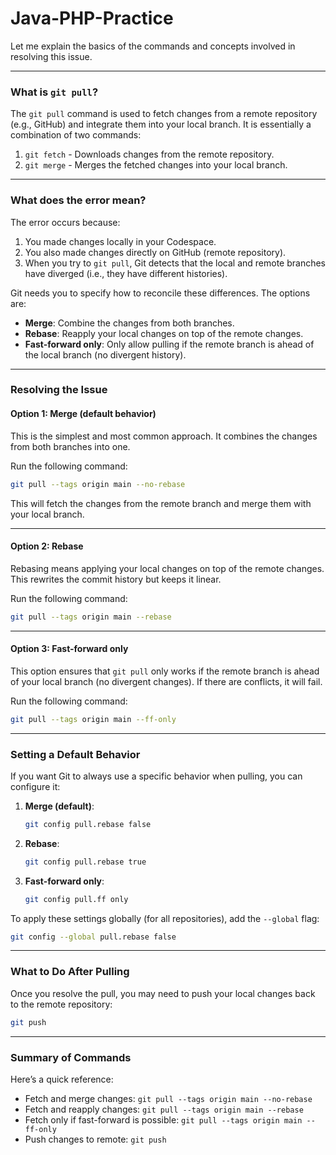 # Java-PHP-Practice

Let me explain the basics of the commands and concepts involved in resolving this issue.

---

### **What is `git pull`?**
The `git pull` command is used to fetch changes from a remote repository (e.g., GitHub) and integrate them into your local branch. It is essentially a combination of two commands:
1. `git fetch` - Downloads changes from the remote repository.
2. `git merge` - Merges the fetched changes into your local branch.

---

### **What does the error mean?**
The error occurs because:
1. You made changes locally in your Codespace.
2. You also made changes directly on GitHub (remote repository).
3. When you try to `git pull`, Git detects that the local and remote branches have diverged (i.e., they have different histories).

Git needs you to specify how to reconcile these differences. The options are:
- **Merge**: Combine the changes from both branches.
- **Rebase**: Reapply your local changes on top of the remote changes.
- **Fast-forward only**: Only allow pulling if the remote branch is ahead of the local branch (no divergent history).

---

### **Resolving the Issue**

#### **Option 1: Merge (default behavior)**
This is the simplest and most common approach. It combines the changes from both branches into one.

Run the following command:
```bash
git pull --tags origin main --no-rebase
```

This will fetch the changes from the remote branch and merge them with your local branch.

---

#### **Option 2: Rebase**
Rebasing means applying your local changes on top of the remote changes. This rewrites the commit history but keeps it linear.

Run the following command:
```bash
git pull --tags origin main --rebase
```

---

#### **Option 3: Fast-forward only**
This option ensures that `git pull` only works if the remote branch is ahead of your local branch (no divergent changes). If there are conflicts, it will fail.

Run the following command:
```bash
git pull --tags origin main --ff-only
```

---

### **Setting a Default Behavior**
If you want Git to always use a specific behavior when pulling, you can configure it:

1. **Merge (default)**:
   ```bash
   git config pull.rebase false
   ```

2. **Rebase**:
   ```bash
   git config pull.rebase true
   ```

3. **Fast-forward only**:
   ```bash
   git config pull.ff only
   ```

To apply these settings globally (for all repositories), add the `--global` flag:
```bash
git config --global pull.rebase false
```

---

### **What to Do After Pulling**
Once you resolve the pull, you may need to push your local changes back to the remote repository:
```bash
git push
```

---

### **Summary of Commands**
Here’s a quick reference:
- Fetch and merge changes: `git pull --tags origin main --no-rebase`
- Fetch and reapply changes: `git pull --tags origin main --rebase`
- Fetch only if fast-forward is possible: `git pull --tags origin main --ff-only`
- Push changes to remote: `git push`


